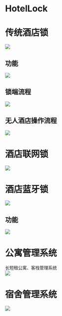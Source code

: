 # HotelLock

# 传统酒店锁

![](https://github.com/iToday/iLock/blob/master/images/%E4%BC%A0%E7%BB%9F%E9%85%92%E5%BA%97%E9%94%81.png)

## 功能

![](https://github.com/iToday/iLock/blob/master/images/%E9%85%92%E5%BA%97%E9%94%81-%E5%8A%9F%E8%83%BD.png)

## 锁端流程
![](https://github.com/iToday/iLock/blob/master/images/%E9%85%92%E5%BA%97-%E7%A6%BB%E7%BA%BF%E9%94%81-%E6%99%BA%E8%83%BD%E9%94%81%E7%AB%AF%E6%B5%81%E7%A8%8B.png)

## 无人酒店操作流程

![](https://github.com/iToday/iLock/blob/master/images/%E9%85%92%E5%BA%97%E9%94%81-%E6%93%8D%E4%BD%9C%E6%B5%81%E7%A8%8B%E5%9B%BE.png)

# 酒店联网锁

![](https://github.com/iToday/iLock/blob/master/images/%E9%85%92%E5%BA%97-%E8%81%94%E7%BD%91%E9%94%81.png)

# 酒店蓝牙锁

![](https://github.com/iToday/iLock/blob/master/images/%E9%85%92%E5%BA%97-%E8%93%9D%E7%89%99%E9%94%81.png)

## 功能

![](https://github.com/iToday/iLock/blob/master/images/%E9%85%92%E5%BA%97%E8%93%9D%E7%89%99%E9%94%81-%E5%8A%9F%E8%83%BD.png)

# 公寓管理系统

长短租公寓、客栈管理系统</br>
![](https://github.com/iToday/iLock/blob/master/images/%E5%85%AC%E5%AF%93%E7%B3%BB%E7%BB%9F-%E7%B3%BB%E7%BB%9F%E5%8A%9F%E8%83%BD.png)

# 宿舍管理系统

![](https://github.com/iToday/iLock/blob/master/images/%E5%AE%BF%E8%88%8D%E7%AE%A1%E7%90%86%E7%B3%BB%E7%BB%9F%E9%9C%80%E6%B1%82%E5%8A%9F%E8%83%BD%E6%A0%91.png)
